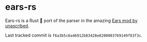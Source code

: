 # ears-rs

Ears-rs is a Rust 🦀 port of the parser in the amazing [Ears mod by unascribed](https://github.com/unascribed/Ears/).

Last tracked commit is `f6a3b5c6a46912b83428e8200003769149f83f3c`.